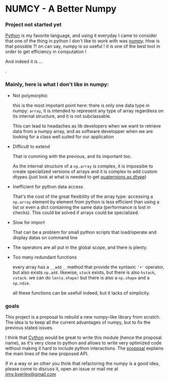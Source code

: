 NUMCY   -  A Better Numpy
=========================


### Project not started yet

[Python](https://www.python.org/) is my favorite language, and using it everyday I came to consider that one of the thing in python I don't like to work with was [numpy](https://numpy.org/). How is that possible ?! on can say, numpy is so useful ! it is one of the best tool in order to get efficiency in computation ! 

And indeed it is ...

.

### Mainly, here is what I don't like in numpy:


- Not polymorphic

	this is the most impotant point here: there is only one data type in numpy: `array`,  it is intended to represent any type of array regardless on its internal structure, and it is not subclassable. 
        
	This can lead to headaches as lib developers when we want to retrieve data from a numpy array, and as software developper when we are looking for a class well suited for our application


- Difficult to extend

	That is comming with the previous, and its important too.

	As the internal structure of a `np.array` is complex, it is impossibe to create specialized versions of arrays and it is complex to add custom dtypes (just look at what is needed to get [quaternions as dtype](https://github.com/moble/quaternion))

- Inefficient for python data access

	That's the cost of the great flexibility of the array type: accessing a `np.array` element by element from python is less efficient than using a list or even a dict containing the same data (performance is lost in checks). This could be solved if arrays could be specialized.

- Slow for import

	That can be a problem for small python scripts that load/operate and display datas on command line
        
- The operators are all put in the global scope, and there is plenty.
    
- Too many redundant functions

	every array has a `__add__` method that provide the syntaxic `'+'` operator, but also exists `np.add`. likewise, `stack` exists, but there is also `hstack`, `vstack`. we can do `len(a.shape)` but there is also a `np.shape` and a `np.ndim`.
	
	all these functions can be usefull indeed, but it lacks of simplicity.

### goals

This project is a proposal to rebuild a new numpy-like library from scratch. The idea is to keep all the current advantages of numpy, but to fix the previous stated issues. 

I think that [Cython](https://cython.org/) would be great to write this module (hence the proposal name), as it's very close to python and allows to write very optimized code without making it hard to include python interactions.
The [proposal](proposal.md) explains the main lines of the new proposed API.

If in a way or an other you think that refactoring the numpy is a good idea, please come to discuss it, open an issue or mail me at [jimy.byerley@gmail.com](jimy.byerley@gmail.com)


